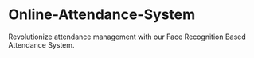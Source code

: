 # Online-Attendance-System
Revolutionize attendance management with our Face Recognition Based Attendance System.
